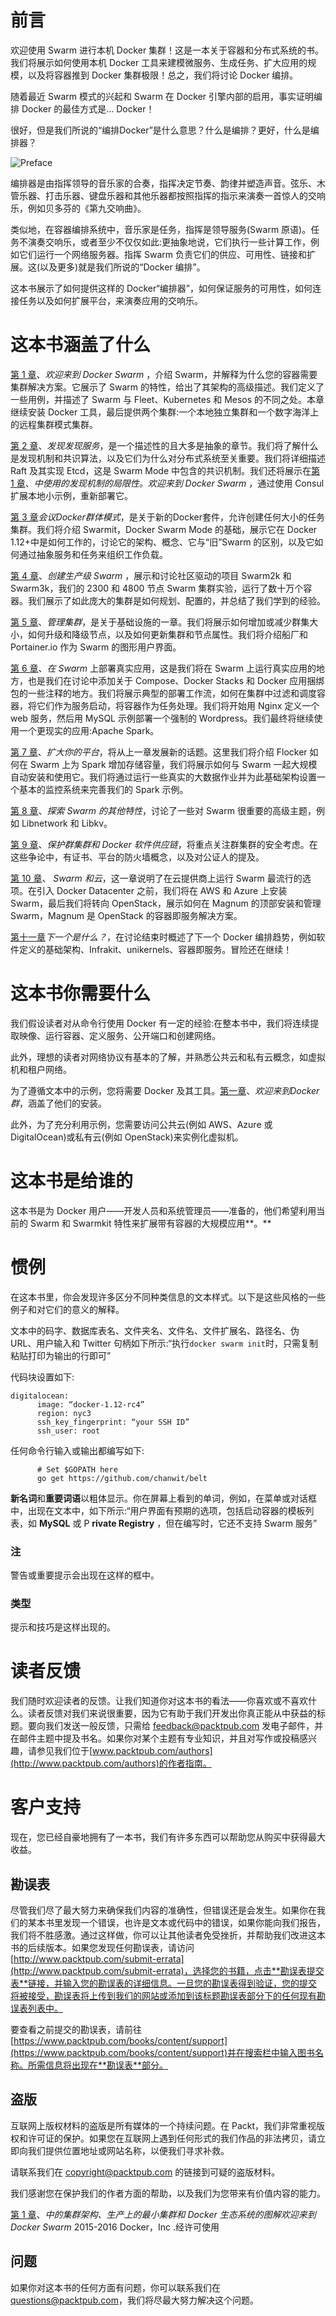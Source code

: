 # 前言

欢迎使用 Swarm 进行本机 Docker 集群！这是一本关于容器和分布式系统的书。我们将展示如何使用本机 Docker 工具来建模微服务、生成任务、扩大应用的规模，以及将容器推到 Docker 集群极限！总之，我们将讨论 Docker 编排。

随着最近 Swarm 模式的兴起和 Swarm 在 Docker 引擎内部的启用，事实证明编排 Docker 的最佳方式是… Docker！

很好，但是我们所说的“编排Docker”是什么意思？什么是编排？更好，什么是编排器？

![Preface](img/preface.jpg)

编排器是由指挥领导的音乐家的合奏，指挥决定节奏、韵律并塑造声音。弦乐、木管乐器、打击乐器、键盘乐器和其他乐器都按照指挥的指示来演奏一首惊人的交响乐，例如贝多芬的《第九交响曲》。

类似地，在容器编排系统中，音乐家是任务，指挥是领导服务(Swarm 原语)。任务不演奏交响乐，或者至少不仅仅如此:更抽象地说，它们执行一些计算工作，例如它们运行一个网络服务器。指挥 Swarm 负责它们的供应、可用性、链接和扩展。这(以及更多)就是我们所说的“Docker 编排”。

这本书展示了如何提供这样的 Docker“编排器”，如何保证服务的可用性，如何连接任务以及如何扩展平台，来演奏应用的交响乐。

# 这本书涵盖了什么

[第 1 章](01.html "Chapter 1. Welcome to Docker Swarm")、*欢迎来到 Docker Swarm* ，介绍 Swarm，并解释为什么您的容器需要集群解决方案。它展示了 Swarm 的特性，给出了其架构的高级描述。我们定义了一些用例，并描述了 Swarm 与 Fleet、Kubernetes 和 Mesos 的不同之处。本章继续安装 Docker 工具，最后提供两个集群:一个本地独立集群和一个数字海洋上的远程集群模式集群。

[第 2 章](02.html "Chapter 2. Discover the Discovery Services")、*发现发现服务*，是一个描述性的且大多是抽象的章节。我们将了解什么是发现机制和共识算法，以及它们为什么对分布式系统至关重要。我们将详细描述 Raft 及其实现 Etcd，这是 Swarm Mode 中包含的共识机制。我们还将展示在[第 1 章](01.html "Chapter 1. Welcome to Docker Swarm")、*中使用的发现机制的局限性。欢迎来到 Docker Swarm* ，通过使用 Consul 扩展本地小示例，重新部署它。

[第 3 章](03.html "Chapter 3. Meeting Docker Swarm Mode")*会议Docker群体模式*，是关于新的Docker套件，允许创建任何大小的任务集群。我们将介绍 Swarmit，Docker Swarm Mode 的基础，展示它在 Docker 1.12+中是如何工作的，讨论它的架构、概念、它与“旧”Swarm 的区别，以及它如何通过抽象服务和任务来组织工作负载。

[第 4 章](04.html "Chapter 4. Creating a Production-Grade Swarm")、*创建生产级 Swarm* ，展示和讨论社区驱动的项目 Swarm2k 和 Swarm3k，我们的 2300 和 4800 节点 Swarm 集群实验，运行了数十万个容器。我们展示了如此庞大的集群是如何规划、配置的，并总结了我们学到的经验。

[第 5 章](05.html "Chapter 5. Administer a Swarm Cluster")、*管理集群*，是关于基础设施的一章。我们将展示如何增加或减少群集大小，如何升级和降级节点，以及如何更新集群和节点属性。我们将介绍船厂和 Portainer.io 作为 Swarm 的图形用户界面。

[第 6 章](06.html "Chapter 6. Deploy Real Applications on Swarm")、*在 Swarm* 上部署真实应用，这是我们将在 Swarm 上运行真实应用的地方，也是我们在讨论中添加关于 Compose、Docker Stacks 和 Docker 应用捆绑包的一些注释的地方。我们将展示典型的部署工作流，如何在集群中过滤和调度容器，将它们作为服务启动，将容器作为任务处理。我们将开始用 Nginx 定义一个 web 服务，然后用 MySQL 示例部署一个强制的 Wordpress。我们最终将继续使用一个更现实的应用:Apache Spark。

[第 7 章](07.html "Chapter 7. Scaling Up Your Platform")、*扩大你的平台*，将从上一章发展新的话题。这里我们将介绍 Flocker 如何在 Swarm 上为 Spark 增加存储容量，我们将展示如何与 Swarm 一起大规模自动安装和使用它。我们将通过运行一些真实的大数据作业并为此基础架构设置一个基本的监控系统来完善我们的 Spark 示例。

[第 8 章](08.html "Chapter 8. Exploring Additional Features of Swarm")、*探索 Swarm 的其他特性*，讨论了一些对 Swarm 很重要的高级主题，例如 Libnetwork 和 Libkv。

[第 9 章](09.html "Chapter 9. Securing a Swarm Cluster and the Docker Software Supply Chain")、*保护群集群和 Docker 软件供应链*，将重点关注群集群的安全考虑。在这些争论中，有证书、平台的防火墙概念，以及对公证人的提及。

[第 10 章](10.html "Chapter 10. Swarm and the Cloud")、 *Swarm 和云*，这一章说明了在云提供商上运行 Swarm 最流行的选项。在引入 Docker Datacenter 之前，我们将在 AWS 和 Azure 上安装 Swarm，最后我们将转向 OpenStack，展示如何在 Magnum 的顶部安装和管理 Swarm，Magnum 是 OpenStack 的容器即服务解决方案。

[第十一章](11.html "Chapter 11. What is next?")*下一个是什么？*，在讨论结束时概述了下一个 Docker 编排趋势，例如软件定义的基础架构、Infrakit、unikernels、容器即服务。冒险还在继续！

# 这本书你需要什么

我们假设读者对从命令行使用 Docker 有一定的经验:在整本书中，我们将连续提取映像、运行容器、定义服务、公开端口和创建网络。

此外，理想的读者对网络协议有基本的了解，并熟悉公共云和私有云概念，如虚拟机和租户网络。

为了遵循文本中的示例，您将需要 Docker 及其工具。[第一章](01.html "Chapter 1. Welcome to Docker Swarm")、*欢迎来到Docker群*，涵盖了他们的安装。

此外，为了充分利用示例，您需要访问公共云(例如 AWS、Azure 或 DigitalOcean)或私有云(例如 OpenStack)来实例化虚拟机。

# 这本书是给谁的

这本书是为 Docker 用户——开发人员和系统管理员——准备的，他们希望利用当前的 Swarm 和 Swarmkit 特性来扩展带有容器的大规模应用**。**

# 惯例

在这本书里，你会发现许多区分不同种类信息的文本样式。以下是这些风格的一些例子和对它们的意义的解释。

文本中的码字、数据库表名、文件夹名、文件名、文件扩展名、路径名、伪 URL、用户输入和 Twitter 句柄如下所示:“执行`docker swarm init`时，只需复制粘贴打印为输出的行即可”

代码块设置如下:

```
digitalocean:
      image: “docker-1.12-rc4”
      region: nyc3
      ssh_key_fingerprint: “your SSH ID”
      ssh_user: root
```

任何命令行输入或输出都编写如下:

```
      # Set $GOPATH here
      go get https://github.com/chanwit/belt

```

**新名词**和**重要词语**以粗体显示。你在屏幕上看到的单词，例如，在菜单或对话框中，出现在文本中，如下所示:“用户界面有预期的选项，包括启动容器的模板列表，如 **MySQL** 或 P **rivate Registry** ，但在编写时，它还不支持 Swarm 服务”

### 注

警告或重要提示会出现在这样的框中。

### 类型

提示和技巧是这样出现的。

# 读者反馈

我们随时欢迎读者的反馈。让我们知道你对这本书的看法——你喜欢或不喜欢什么。读者反馈对我们来说很重要，因为它有助于我们开发出你真正能从中获益的标题。要向我们发送一般反馈，只需给 feedback@packtpub.com 发电子邮件，并在邮件主题中提及书名。如果你对某个主题有专业知识，并且对写作或投稿感兴趣，请参见我们位于[www.packtpub.com/authors](http://www.packtpub.com/authors)的作者指南。

# 客户支持

现在，您已经自豪地拥有了一本书，我们有许多东西可以帮助您从购买中获得最大收益。

## 勘误表

尽管我们尽了最大努力来确保我们内容的准确性，但错误还是会发生。如果你在我们的某本书里发现一个错误，也许是文本或代码中的错误，如果你能向我们报告，我们将不胜感激。通过这样做，你可以让其他读者免受挫折，并帮助我们改进这本书的后续版本。如果您发现任何勘误表，请访问[http://www.packtpub.com/submit-errata](http://www.packtpub.com/submit-errata)，选择您的书籍，点击**勘误表提交表**链接，并输入您的勘误表的详细信息。一旦您的勘误表得到验证，您的提交将被接受，勘误表将上传到我们的网站或添加到该标题勘误表部分下的任何现有勘误表列表中。

要查看之前提交的勘误表，请前往[https://www.packtpub.com/books/content/support](https://www.packtpub.com/books/content/support)并在搜索栏中输入图书名称。所需信息将出现在**勘误表**部分。

## 盗版

互联网上版权材料的盗版是所有媒体的一个持续问题。在 Packt，我们非常重视版权和许可证的保护。如果您在互联网上遇到任何形式的我们作品的非法拷贝，请立即向我们提供位置地址或网站名称，以便我们寻求补救。

请联系我们在 copyright@packtpub.com 的链接到可疑的盗版材料。

我们感谢您在保护我们的作者方面的帮助，以及我们为您带来有价值内容的能力。

[第 1 章](01.html "Chapter 1. Welcome to Docker Swarm")、*中的集群架构、生产上的最小集群和 Docker 生态系统的图解欢迎来到 Docker Swarm* 2015-2016 Docker，Inc .经许可使用

## 问题

如果你对这本书的任何方面有问题，你可以联系我们在 questions@packtpub.com，我们将尽最大努力解决这个问题。